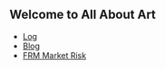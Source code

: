 ## Welcome to All About Art

- [Log](https://912828qj2.github.io/log.html)
- [Blog](https://912828qj2.github.io/blog.html)
- [FRM Market Risk](https://912828qj2.github.io/frm1.html)


